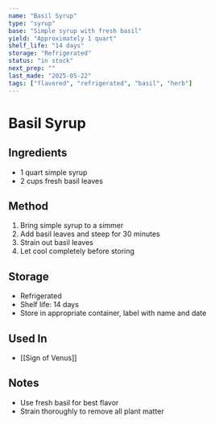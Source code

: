 ```yaml
---
name: "Basil Syrup"
type: "syrup"
base: "Simple syrup with fresh basil"
yield: "Approximately 1 quart"
shelf_life: "14 days"
storage: "Refrigerated"
status: "in stock"
next_prep: ""
last_made: "2025-05-22"
tags: ["flavored", "refrigerated", "basil", "herb"]
---
```


# Basil Syrup

## Ingredients
- 1 quart simple syrup
- 2 cups fresh basil leaves

## Method
1. Bring simple syrup to a simmer
2. Add basil leaves and steep for 30 minutes
3. Strain out basil leaves
4. Let cool completely before storing

## Storage
- Refrigerated
- Shelf life: 14 days
- Store in appropriate container, label with name and date

## Used In
- [[Sign of Venus]]

## Notes
- Use fresh basil for best flavor
- Strain thoroughly to remove all plant matter